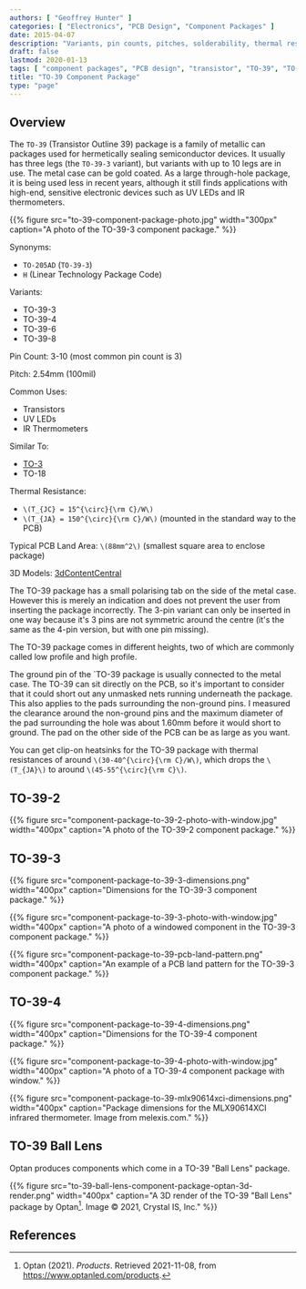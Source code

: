 ```yaml
---
authors: [ "Geoffrey Hunter" ]
categories: [ "Electronics", "PCB Design", "Component Packages" ]
date: 2015-04-07
description: "Variants, pin counts, pitches, solderability, thermal resistances, dimensions, land patterns, 3D models and more info for the TQFP component package."
draft: false
lastmod: 2020-01-13
tags: [ "component packages", "PCB design", "transistor", "TO-39", "TO-205AD" ]
title: "TO-39 Component Package"
type: "page"
---
```


## Overview

The `TO-39` (Transistor Outline 39) package is a family of metallic can packages used for hermetically sealing semiconductor devices. It usually has three legs (the `TO-39-3` variant), but variants with up to 10 legs are in use. The metal case can be gold coated. As a large through-hole package, it is being used less in recent years, although it still finds applications with high-end, sensitive electronic devices such as UV LEDs and IR thermometers.

{{% figure src="to-39-component-package-photo.jpg" width="300px" caption="A photo of the TO-39-3 component package." %}}

Synonyms:

* `TO-205AD` (`TO-39-3`)
* `H` (Linear Technology Package Code)

Variants:

* TO-39-3
* TO-39-4
* TO-39-6
* TO-39-8

Pin Count: 3-10 (most common pin count is 3)

Pitch: 2.54mm (100mil)

Common Uses:

* Transistors
* UV LEDs
* IR Thermometers

Similar To:

* [TO-3](/pcb-design/component-packages/to-3-component-package/)
* TO-18

Thermal Resistance:

* `\(T_{JC} = 15^{\circ}{\rm C}/W\)`
* `\(T_{JA} = 150^{\circ}{\rm C}/W\)` (mounted in the standard way to the PCB)

Typical PCB Land Area: `\(88mm^2\)` (smallest square area to enclose package)

3D Models: [3dContentCentral](https://www.3dcontentcentral.com/download-model.aspx?catalogid=171&id=363411)

The TO-39 package has a small polarising tab on the side of the metal case. However this is merely an indication and does not prevent the user from inserting the package incorrectly. The 3-pin variant can only be inserted in one way because it's 3 pins are not symmetric around the centre (it's the same as the 4-pin version, but with one pin missing).

The TO-39 package comes in different heights, two of which are commonly called low profile and high profile.

The ground pin of the `TO-39 package is usually connected to the metal case. The TO-39 can sit directly on the PCB, so it's important to consider that it could short out any unmasked nets running underneath the package. This also applies to the pads surrounding the non-ground pins. I measured the clearance around the non-ground pins and the maximum diameter of the pad surrounding the hole was about 1.60mm before it would short to ground. The pad on the other side of the PCB can be as large as you want.

You can get clip-on heatsinks for the TO-39 package with thermal resistances of around `\(30-40^{\circ}{\rm C}/W\)`, which drops the `\(T_{JA}\)` to around `\(45-55^{\circ}{\rm C}\)`.

## TO-39-2

{{% figure src="component-package-to-39-2-photo-with-window.jpg" width="400px" caption="A photo of the TO-39-2 component package." %}}

## TO-39-3

{{% figure src="component-package-to-39-3-dimensions.png" width="400px" caption="Dimensions for the TO-39-3 component package." %}}

{{% figure src="component-package-to-39-3-photo-with-window.jpg" width="400px" caption="A photo of a windowed component in the TO-39-3 component package." %}}

{{% figure src="component-package-to-39-pcb-land-pattern.png" width="400px" caption="An example of a PCB land pattern for the TO-39-3 component package." %}}

## TO-39-4

{{% figure src="component-package-to-39-4-dimensions.png" width="400px" caption="Dimensions for the TO-39-4 component package." %}}

{{% figure src="component-package-to-39-4-photo-with-window.jpg" width="400px" caption="A photo of a TO-39-4 component package with window." %}}

{{% figure src="component-package-to-39-mlx90614xci-dimensions.png" width="400px" caption="Package dimensions for the MLX90614XCI infrared thermometer. Image from melexis.com." %}}

## TO-39 Ball Lens

Optan produces components which come in a TO-39 "Ball Lens" package.

{{% figure src="to-39-ball-lens-component-package-optan-3d-render.png" width="400px" caption="A 3D render of the TO-39 \"Ball Lens\" package by Optan[^bib-optan-products]. Image © 2021, Crystal IS, Inc." %}}

## References

[^bib-optan-products]: Optan (2021). _Products_. Retrieved 2021-11-08, from https://www.optanled.com/products.
